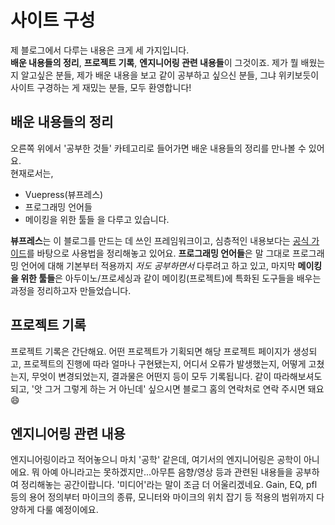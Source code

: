 # 사이트 구성

 제 블로그에서 다루는 내용은 크게 세 가지입니다.  
 **배운 내용들의 정리**, **프로젝트 기록**, **엔지니어링 관련 내용들**이 그것이죠. 제가 뭘 배웠는지 알고싶은 분들, 제가 배운 내용을 보고 같이 공부하고 싶으신 분들, 그냐 위키보듯이 사이트 구경하는 게 재밌는 분들, 모두 환영합니다!  

 ## 배운 내용들의 정리
 오른쪽 위에서 '공부한 것들' 카테고리로 들어가면 배운 내용들의 정리를 만나볼 수 있어요.  
 현재로서는,
 - Vuepress(뷰프레스)
 - 프로그래밍 언어들
 - 메이킹을 위한 툴들
 을 다루고 있습니다.  
   
**뷰프레스**는 이 블로그를 만드는 데 쓰인 프레임워크이고, 심층적인 내용보다는 [공식 가이드](https://vuepress.vuejs.org/guide/)를 바탕으로 사용법을 정리해놓고 있어요. **프로그래밍 언어들**은 말 그대로 프로그래밍 언어에 대해 기본부터 적용까지 *저도 공부하면서* 다루려고 하고 있고, 마지막 **메이킹을 위한 툴들**은 아두이노/프로세싱과 같이 메이킹(프로젝트)에 특화된 도구들을 배우는 과정을 정리하고자 만들었습니다.  

## 프로젝트 기록
프로젝트 기록은 간단해요. 어떤 프로젝트가 기획되면 해당 프로젝트 페이지가 생성되고, 프로젝트의 진행에 따라 얼마나 구현됐는지, 어디서 오류가 발생했는지, 어떻게 고쳤는지, 무엇이 변경되었는지, 결과물은 어떤지 등이 모두 기록됩니다. 같이 따라해보셔도 되고, '앗 그거 그렇게 하는 거 아닌데' 싶으시면 블로그 홈의 연락처로 연락 주시면 돼요 :smile:  

## 엔지니어링 관련 내용
엔지니어링이라고 적어놓으니 마치 '공학' 같은데, 여기서의 엔지니어링은 공학이 아니에요. 뭐 아예 아니라고는 못하겠지만...아무튼 음향/영상 등과 관련된 내용들을 공부하여 정리해놓는 공간이랍니다. '미디어'라는 말이 조금 더 어울리겠네요. Gain, EQ, pfl 등의 용어 정의부터 마이크의 종류, 모니터와 마이크의 위치 잡기 등 적용의 범위까지 다양하게 다룰 예정이에요.